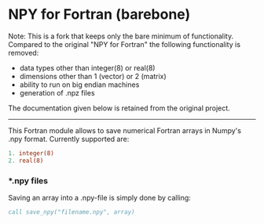 # NPY for Fortran (barebone)
Note: This is a fork that keeps only the bare minimum of functionality.
Compared to the original "NPY for Fortran" the following functionality is removed:
* data types other than integer(8) or real(8)
* dimensions other than 1 (vector) or 2 (matrix)
* ability to run on big endian machines
* generation of .npz files

The documentation given below is retained from the original project.

---

This Fortran module allows to save numerical Fortran arrays in Numpy's .npy format. 
Currently supported are:
```fortran
1. integer(8)
2. real(8)
```

### *.npy files
Saving an array into a .npy-file is simply done by calling:
```fortran
call save_npy("filename.npy", array)
```
